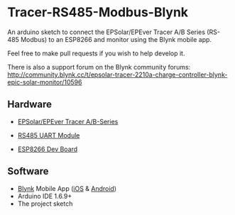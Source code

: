 # Tracer-RS485-Modbus-Blynk
An arduino sketch to connect the EPSolar/EPEver Tracer A/B Series (RS-485 Modbus) to an ESP8266 and monitor using the Blynk mobile app.

Feel free to make pull requests if you wish to help develop it. 

There is also a support forum on the Blynk community forums: http://community.blynk.cc/t/epsolar-tracer-2210a-charge-controller-blynk-epic-solar-monitor/10596

## Hardware

* [EPSolar/EPEver Tracer A/B-Series](https://www.aliexpress.com/wholesale?catId=0&initiative_id=SB_20170114172728&SearchText=tracer+mppt+rs485)

* [RS485 UART Module](https://www.aliexpress.com/wholesale?catId=0&initiative_id=SB_20170114172807&SearchText=uart+rs485)

* [ESP8266 Dev Board](https://www.aliexpress.com/wholesale?catId=0&initiative_id=SB_20170114172938&SearchText=esp8266+mini)

## Software

* [Blynk](http://www.blynk.cc/) Mobile App ([iOS](https://itunes.apple.com/us/app/blynk-iot-for-arduino-rpi/id808760481?mt=8) & [Android](https://www.google.co.nz/url?sa=t&rct=j&q=&esrc=s&source=web&cd=1&cad=rja&uact=8&ved=0ahUKEwiqoe_SgMPRAhWDj5QKHYKkABUQFggYMAA&url=https%3A%2F%2Fplay.google.com%2Fstore%2Fapps%2Fdetails%3Fid%3Dcc.blynk%26hl%3Den&usg=AFQjCNG40Tu06qh0axcbfn8k2CrI6i67Ng&bvm=bv.144224172,d.dGo))
* Arduino IDE 1.6.9+
* The project sketch

